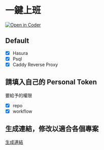 # 一鍵上班
[![Open in Coder](https://coder.ap-mic.com/open-in-coder.svg)](https://coder.ap-mic.com/templates/python-dev/workspace?mode=manual&param.ram=2&param.use_hasura=true&param.use_psql=true&param.repo_url=https%3A%2F%2Fgithub.com%2Fap-mic-inc%2FFastAPITemplate)

## Default
- [x] Hasura
- [x] Psql
- [x] Caddy Reverse Proxy

## 請填入自己的 Personal Token
要給予的權限
- [x] repo
- [x] workflow

## 生成連結，修改以適合各個專案
[生成連結](https://coder.ap-mic.com/templates/python-dev/embed)